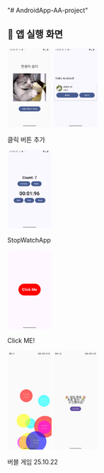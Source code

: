 "# AndroidApp-AA-project" 
<h2>📸 앱 실행 화면</h2>


<img src="image/pose.png" alt="앱 스크린샷" width="100">

<img src="image/petimage.png" alt="앱 스크린샷" width="100">
<p>클릭 버튼 추가</p>
<img src="image/screenshot10.15.png" alt="앱 스크린샷" width="100">
<p>StopWatchApp</p>

<img src="image/screenshot10.15.2.png" alt="앱 스크린샷" width="100">
<p>Click ME!</p>

<img src="image/playiamge.png" alt="앱 스크린샷" width="100">
<img src="image/score.png" alt="앱 스크린샷" width="100">
<p>버블 게임 25.10.22</p>

